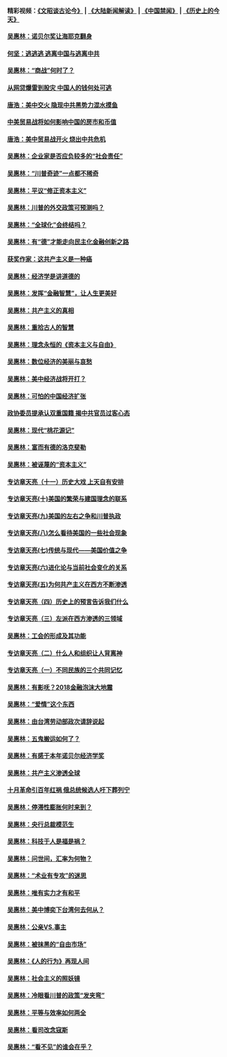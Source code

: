#### 精彩视频：[《文昭谈古论今》](https://github.com/gfw-breaker/wenzhao/blob/master/README.md?t=01061530) | [《大陆新闻解读》](https://github.com/gfw-breaker/ntdtv-comedy/blob/master/README.md?t=01061530) | [《中国禁闻》](https://github.com/gfw-breaker/ntdtv-news/blob/master/README.md?t=01061530) | [《历史上的今天》](https://github.com/gfw-breaker/today-in-history/blob/master/README.md?t=01061530) 

#### [吴惠林：诺贝尔奖让海耶克翻身](../pages/nsc423/n10890049.md?t=01061530) 

#### [何坚：逃逃逃 逃离中国与逃离中共](../pages/nsc423/n10592891.md?t=01061530) 

#### [吴惠林：“商战”何时了？](../pages/nsc423/n10573558.md?t=01061530) 

#### [从网贷爆雷到股灾 中国人的钱何处可逃](../pages/nsc423/n10572800.md?t=01061530) 

#### [唐浩：美中交火 隐现中共黑势力混水摸鱼](../pages/nsc423/n10544040.md?t=01061530) 

#### [中美贸易战将如何影响中国的房市和币值](../pages/nsc423/n10543697.md?t=01061530) 

#### [唐浩：美中贸易战开火 烧出中共危机](../pages/nsc423/n10540126.md?t=01061530) 

#### [吴惠林：企业家是否应负较多的“社会责任”](../pages/nsc423/n10535022.md?t=01061530) 

#### [吴惠林：“川普奇迹”一点都不稀奇](../pages/nsc423/n10512808.md?t=01061530) 

#### [吴惠林：平议“修正资本主义”](../pages/nsc423/n10495724.md?t=01061530) 

#### [吴惠林：川普的外交政策可预测吗？](../pages/nsc423/n10462387.md?t=01061530) 

#### [吴惠林：“全球化”会终结吗？](../pages/nsc423/n10452838.md?t=01061530) 

#### [吴惠林：有“德”才能走向民主化金融创新之路](../pages/nsc423/n10432292.md?t=01061530) 

#### [获奖作家：这共产主义是一种癌](../pages/nsc423/n10431541.md?t=01061530) 

#### [吴惠林：经济学是讲道德的](../pages/nsc423/n10398014.md?t=01061530) 

#### [吴惠林：发挥“金融智慧”，让人生更美好](../pages/nsc423/n10375019.md?t=01061530) 

#### [吴惠林：共产主义的真相](../pages/nsc423/n10351394.md?t=01061530) 

#### [吴惠林：重拾古人的智慧](../pages/nsc423/n10337691.md?t=01061530) 

#### [吴惠林：理念永恒的《资本主义与自由》](../pages/nsc423/n10316274.md?t=01061530) 

#### [吴惠林：数位经济的美丽与哀愁](../pages/nsc423/n10292946.md?t=01061530) 

#### [吴惠林：美中经济战将开打？](../pages/nsc423/n10258825.md?t=01061530) 

#### [吴惠林：可怕的中国经济扩张](../pages/nsc423/n10219147.md?t=01061530) 

#### [政协委员提承认双重国籍 揭中共官员过客心态](../pages/nsc423/n10208809.md?t=01061530) 

#### [吴惠林：现代“桃花源记”](../pages/nsc423/n10185234.md?t=01061530) 

#### [吴惠林：富而有德的洛克斐勒](../pages/nsc423/n10142264.md?t=01061530) 

#### [吴惠林：被诬蔑的“资本主义”](../pages/nsc423/n10124816.md?t=01061530) 

#### [专访章天亮（十一）历史大戏 上天自有安排](../pages/nsc423/n10094905.md?t=01061530) 

#### [专访章天亮(十)美国的繁荣与建国理念的联系](../pages/nsc423/n10094899.md?t=01061530) 

#### [专访章天亮(九)美国的左右之争和川普执政](../pages/nsc423/n10094889.md?t=01061530) 

#### [专访章天亮(八)怎么看待美国的一些社会现象](../pages/nsc423/n10094857.md?t=01061530) 

#### [专访章天亮(七)传统与现代——美国价值之争](../pages/nsc423/n10093140.md?t=01061530) 

#### [专访章天亮(六)进化论与当前社会变化的关系](../pages/nsc423/n10092036.md?t=01061530) 

#### [专访章天亮(五)为何共产主义在西方不断渗透](../pages/nsc423/n10083620.md?t=01061530) 

#### [专访章天亮（四）历史上的预言告诉我们什么](../pages/nsc423/n10083606.md?t=01061530) 

#### [专访章天亮（三）左派在西方渗透的三领域](../pages/nsc423/n10081115.md?t=01061530) 

#### [吴惠林：工会的形成及其功能](../pages/nsc423/n10080633.md?t=01061530) 

#### [专访章天亮（二）什么人和组织让人背离神](../pages/nsc423/n10076637.md?t=01061530) 

#### [专访章天亮（一）不同民族的三个共同记忆](../pages/nsc423/n10074188.md?t=01061530) 

#### [吴惠林：有影呒？2018金融泡沫大地震](../pages/nsc423/n10040534.md?t=01061530) 

#### [吴惠林：“爱情”这个东西](../pages/nsc423/n10019423.md?t=01061530) 

#### [吴惠林：由台湾劳动部政次请辞说起](../pages/nsc423/n9979679.md?t=01061530) 

#### [吴惠林：五鬼搬运如何了？](../pages/nsc423/n9925338.md?t=01061530) 

#### [吴惠林：有感于本年诺贝尔经济学奖](../pages/nsc423/n9871883.md?t=01061530) 

#### [吴惠林：共产主义渗透全球](../pages/nsc423/n9812748.md?t=01061530) 

#### [十月革命引百年红祸 俄总统候选人吁下葬列宁](../pages/nsc423/n9810182.md?t=01061530) 

#### [吴惠林：停滞性膨胀何时来到？](../pages/nsc423/n9764136.md?t=01061530) 

#### [吴惠林：央行总裁模范生](../pages/nsc423/n9728134.md?t=01061530) 

#### [吴惠林：科技于人是福是祸？](../pages/nsc423/n9672982.md?t=01061530) 

#### [吴惠林：问世间，汇率为何物？](../pages/nsc423/n9621788.md?t=01061530) 

#### [吴惠林：“术业有专攻”的迷思](../pages/nsc423/n9580363.md?t=01061530) 

#### [吴惠林：唯有实力才有和平](../pages/nsc423/n9529599.md?t=01061530) 

#### [吴惠林：美中博奕下台湾何去何从？](../pages/nsc423/n9483598.md?t=01061530) 

#### [吴惠林：公亲VS.事主](../pages/nsc423/n9425637.md?t=01061530) 

#### [吴惠林：被抹黑的“自由市场”](../pages/nsc423/n9351545.md?t=01061530) 

#### [吴惠林：《人的行为》再现人间](../pages/nsc423/n9296339.md?t=01061530) 

#### [吴惠林：社会主义的照妖镜](../pages/nsc423/n9243460.md?t=01061530) 

#### [吴惠林：冷眼看川普的政策“发夹弯”](../pages/nsc423/n9120684.md?t=01061530) 

#### [吴惠林：平等与效率如何两全](../pages/nsc423/n9075430.md?t=01061530) 

#### [吴惠林：看司改念寇斯](../pages/nsc423/n9024915.md?t=01061530) 

#### [吴惠林：“看不见”的谁会在乎？](../pages/nsc423/n8977488.md?t=01061530) 

